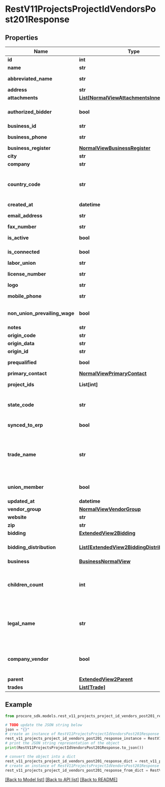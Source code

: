 # RestV11ProjectsProjectIdVendorsPost201Response


## Properties

Name | Type | Description | Notes
------------ | ------------- | ------------- | -------------
**id** | **int** |  | [optional] 
**name** | **str** |  | [optional] 
**abbreviated_name** | **str** | Abbreviated name | [optional] 
**address** | **str** | Address | [optional] 
**attachments** | [**List[NormalViewAttachmentsInner]**](NormalViewAttachmentsInner.md) | Attachments | [optional] 
**authorized_bidder** | **bool** | Authorized bidder status | [optional] 
**business_id** | **str** | Business id | [optional] 
**business_phone** | **str** | Business phone | [optional] 
**business_register** | [**NormalViewBusinessRegister**](NormalViewBusinessRegister.md) |  | [optional] 
**city** | **str** | City | [optional] 
**company** | **str** | Company | [optional] 
**country_code** | **str** | Country code (ISO-3166 Alpha-2 format) | [optional] 
**created_at** | **datetime** | Created at | [optional] 
**email_address** | **str** | Email address | [optional] 
**fax_number** | **str** | Fax number | [optional] 
**is_active** | **bool** | Active status | [optional] 
**is_connected** | **bool** | Connected status | [optional] 
**labor_union** | **str** | Labor union | [optional] 
**license_number** | **str** | License number | [optional] 
**logo** | **str** | Logo url | [optional] 
**mobile_phone** | **str** | Mobile phone | [optional] 
**non_union_prevailing_wage** | **bool** | Non union prevailing wage status | [optional] 
**notes** | **str** | Notes | [optional] 
**origin_code** | **str** | Origin Code | [optional] 
**origin_data** | **str** | Origin data | [optional] 
**origin_id** | **str** | Origin ID | [optional] 
**prequalified** | **bool** | Prequalified status | [optional] 
**primary_contact** | [**NormalViewPrimaryContact**](NormalViewPrimaryContact.md) |  | [optional] 
**project_ids** | **List[int]** | Array of Project IDs | [optional] 
**state_code** | **str** | State code (ISO-3166 Alpha-2 format) | [optional] 
**synced_to_erp** | **bool** | Synced to ERP | [optional] 
**trade_name** | **str** | Vendor&#39;s Trade Name, also known as Doing Business As (DBA). | [optional] 
**union_member** | **bool** | Union member status | [optional] 
**updated_at** | **datetime** | Updated at | [optional] 
**vendor_group** | [**NormalViewVendorGroup**](NormalViewVendorGroup.md) |  | [optional] 
**website** | **str** | Website url | [optional] 
**zip** | **str** | Zip code | [optional] 
**bidding** | [**ExtendedView2Bidding**](ExtendedView2Bidding.md) |  | [optional] 
**bidding_distribution** | [**List[ExtendedView2BiddingDistributionInner]**](ExtendedView2BiddingDistributionInner.md) | Bidding Distribution List | [optional] 
**business** | [**BusinessNormalView**](BusinessNormalView.md) |  | [optional] 
**children_count** | **int** | Count of Vendors whose parent_id is this Vendor&#39;s ID | [optional] 
**legal_name** | **str** | Name of the parent, if one exists. Otherwise same as name. | [optional] 
**company_vendor** | **bool** | Denotes whether this is the Company&#39;s Vendor | [optional] 
**parent** | [**ExtendedView2Parent**](ExtendedView2Parent.md) |  | [optional] 
**trades** | [**List[Trade]**](Trade.md) | Trades | [optional] 

## Example

```python
from procore_sdk.models.rest_v11_projects_project_id_vendors_post201_response import RestV11ProjectsProjectIdVendorsPost201Response

# TODO update the JSON string below
json = "{}"
# create an instance of RestV11ProjectsProjectIdVendorsPost201Response from a JSON string
rest_v11_projects_project_id_vendors_post201_response_instance = RestV11ProjectsProjectIdVendorsPost201Response.from_json(json)
# print the JSON string representation of the object
print(RestV11ProjectsProjectIdVendorsPost201Response.to_json())

# convert the object into a dict
rest_v11_projects_project_id_vendors_post201_response_dict = rest_v11_projects_project_id_vendors_post201_response_instance.to_dict()
# create an instance of RestV11ProjectsProjectIdVendorsPost201Response from a dict
rest_v11_projects_project_id_vendors_post201_response_from_dict = RestV11ProjectsProjectIdVendorsPost201Response.from_dict(rest_v11_projects_project_id_vendors_post201_response_dict)
```
[[Back to Model list]](../README.md#documentation-for-models) [[Back to API list]](../README.md#documentation-for-api-endpoints) [[Back to README]](../README.md)


